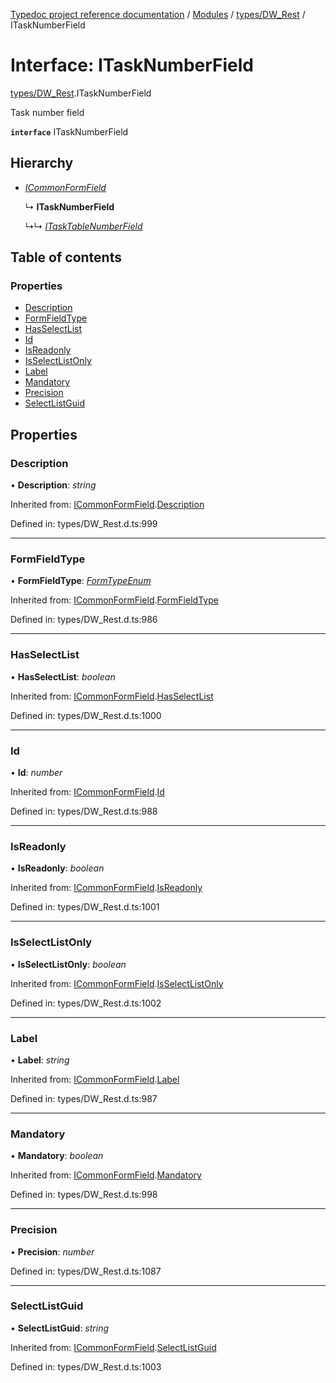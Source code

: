 [Typedoc project reference documentation](../README.md) / [Modules](../modules.md) / [types/DW_Rest](../modules/types_dw_rest.md) / ITaskNumberField

# Interface: ITaskNumberField

[types/DW_Rest](../modules/types_dw_rest.md).ITaskNumberField

Task number field

**`interface`** ITaskNumberField

## Hierarchy

* [*ICommonFormField*](types_dw_rest.icommonformfield.md)

  ↳ **ITaskNumberField**

  ↳↳ [*ITaskTableNumberField*](types_dw_rest.itasktablenumberfield.md)

## Table of contents

### Properties

- [Description](types_dw_rest.itasknumberfield.md#description)
- [FormFieldType](types_dw_rest.itasknumberfield.md#formfieldtype)
- [HasSelectList](types_dw_rest.itasknumberfield.md#hasselectlist)
- [Id](types_dw_rest.itasknumberfield.md#id)
- [IsReadonly](types_dw_rest.itasknumberfield.md#isreadonly)
- [IsSelectListOnly](types_dw_rest.itasknumberfield.md#isselectlistonly)
- [Label](types_dw_rest.itasknumberfield.md#label)
- [Mandatory](types_dw_rest.itasknumberfield.md#mandatory)
- [Precision](types_dw_rest.itasknumberfield.md#precision)
- [SelectListGuid](types_dw_rest.itasknumberfield.md#selectlistguid)

## Properties

### Description

• **Description**: *string*

Inherited from: [ICommonFormField](types_dw_rest.icommonformfield.md).[Description](types_dw_rest.icommonformfield.md#description)

Defined in: types/DW_Rest.d.ts:999

___

### FormFieldType

• **FormFieldType**: [*FormTypeEnum*](../enums/types_dw_rest.formtypeenum.md)

Inherited from: [ICommonFormField](types_dw_rest.icommonformfield.md).[FormFieldType](types_dw_rest.icommonformfield.md#formfieldtype)

Defined in: types/DW_Rest.d.ts:986

___

### HasSelectList

• **HasSelectList**: *boolean*

Inherited from: [ICommonFormField](types_dw_rest.icommonformfield.md).[HasSelectList](types_dw_rest.icommonformfield.md#hasselectlist)

Defined in: types/DW_Rest.d.ts:1000

___

### Id

• **Id**: *number*

Inherited from: [ICommonFormField](types_dw_rest.icommonformfield.md).[Id](types_dw_rest.icommonformfield.md#id)

Defined in: types/DW_Rest.d.ts:988

___

### IsReadonly

• **IsReadonly**: *boolean*

Inherited from: [ICommonFormField](types_dw_rest.icommonformfield.md).[IsReadonly](types_dw_rest.icommonformfield.md#isreadonly)

Defined in: types/DW_Rest.d.ts:1001

___

### IsSelectListOnly

• **IsSelectListOnly**: *boolean*

Inherited from: [ICommonFormField](types_dw_rest.icommonformfield.md).[IsSelectListOnly](types_dw_rest.icommonformfield.md#isselectlistonly)

Defined in: types/DW_Rest.d.ts:1002

___

### Label

• **Label**: *string*

Inherited from: [ICommonFormField](types_dw_rest.icommonformfield.md).[Label](types_dw_rest.icommonformfield.md#label)

Defined in: types/DW_Rest.d.ts:987

___

### Mandatory

• **Mandatory**: *boolean*

Inherited from: [ICommonFormField](types_dw_rest.icommonformfield.md).[Mandatory](types_dw_rest.icommonformfield.md#mandatory)

Defined in: types/DW_Rest.d.ts:998

___

### Precision

• **Precision**: *number*

Defined in: types/DW_Rest.d.ts:1087

___

### SelectListGuid

• **SelectListGuid**: *string*

Inherited from: [ICommonFormField](types_dw_rest.icommonformfield.md).[SelectListGuid](types_dw_rest.icommonformfield.md#selectlistguid)

Defined in: types/DW_Rest.d.ts:1003
